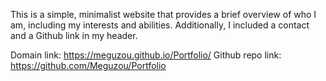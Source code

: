 This is a simple, minimalist website that provides a brief overview of who I am, including my interests and abilities. 
Additionally, I included a contact and a Github link in my header.

Domain link: https://meguzou.github.io/Portfolio/
Github repo link: https://github.com/Meguzou/Portfolio
